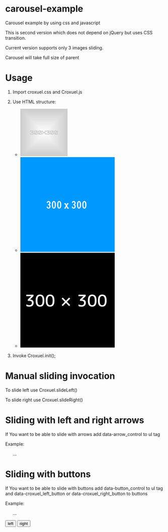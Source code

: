 carousel-example
================

Carousel example by using css and javascript

This is second version which does not depend on jQuery but uses CSS transition.

Current version supports only 3 images sliding.

Carousel will take full size of parent

Usage
=====

1. Import croxuel.css and Croxuel.js

2. Use HTML structure: 
            <ul id="croxuel">
                <li class="left"><img src="img/placeholder_1.jpg" /></li>
                <li class="active"><img src="img/placeholder_2.png" /></li>
                <li class="right"><img src="img/placeholder_3.png" /></li>
            </ul>

3. Invoke Croxuel.init();


Manual sliding invocation
=========================

To slide left use Croxuel.slideLeft()

To slide right use Croxuel.slideRight()


Sliding with left and right arrows
==================================

If You want to be able to slide with arrows add data-arrow_control to ul tag

Example: <ul id="croxuel" data-arrow_control>...</ul>

Sliding with buttons
==================================

If You want to be able to slide with buttons add data-button_control to ul tag 
and data-croxuel_left_button or data-croxuel_right_button to buttons

Example: 
	<ul id="croxuel" data-button_control>...</ul>
	<button data-croxuel_left_button>left</button>
	<button data-croxuel_right_button>right</button>
